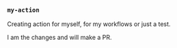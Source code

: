 ### `my-action`

Creating action for myself, for my workflows or just a test.

I am the changes and will make a PR.